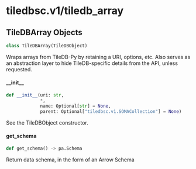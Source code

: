 <a id="tiledbsc.v1/tiledb_array"></a>

# tiledbsc.v1/tiledb\_array

<a id="tiledbsc.v1/tiledb_array.TileDBArray"></a>

## TileDBArray Objects

```python
class TileDBArray(TileDBObject)
```

Wraps arrays from TileDB-Py by retaining a URI, options, etc.
Also serves as an abstraction layer to hide TileDB-specific details from the API, unless
requested.

<a id="tiledbsc.v1/tiledb_array.TileDBArray.__init__"></a>

#### \_\_init\_\_

```python
def __init__(uri: str,
             *,
             name: Optional[str] = None,
             parent: Optional["tiledbsc.v1.SOMACollection"] = None)
```

See the TileDBObject constructor.

<a id="tiledbsc.v1/tiledb_array.TileDBArray.get_schema"></a>

#### get\_schema

```python
def get_schema() -> pa.Schema
```

Return data schema, in the form of an Arrow Schema

